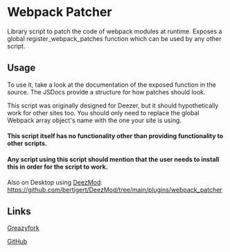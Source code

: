 # Webpack Patcher
Library script to patch the code of webpack modules at runtime. Exposes a global register_webpack_patches function which can be used by any other script.

## Usage
To use it, take a look at the documentation of the exposed function in the source. The JSDocs provide a structure for how patches should look.

This script was originally designed for Deezer, but it should hypothetically work for other sites too. You should only need to replace the global Webpack array object's name with the one your site is using.

#### This script itself has no functionality other than providing functionality to other scripts.

#### Any script using this script should mention that the user needs to install this in order for the script to work.

Also on Desktop using [DeezMod](https://github.com/bertigert/DeezMod): https://github.com/bertigert/DeezMod/tree/main/plugins/webpack_patcher

## Links
[Greazyfork](https://greasyfork.org/en/scripts/547520-webpack-patcher)

[GitHub](https://github.com/bertigert/Deezer-Webpack-Patcher)
